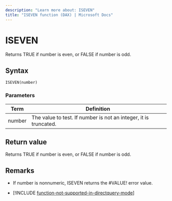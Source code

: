 ```yaml
---
description: "Learn more about: ISEVEN"
title: "ISEVEN function (DAX) | Microsoft Docs"
---
```

# ISEVEN

Returns TRUE if number is even, or FALSE if number is odd.  
  
## Syntax  
  
```dax
ISEVEN(number)  
```
  
### Parameters  
  
|Term|Definition|  
|--------|--------------|  
|number|The value to test. If number is not an integer, it is truncated.|  
  
## Return value

Returns TRUE if number is even, or FALSE if number is odd.  
  
## Remarks

- If number is nonnumeric, ISEVEN returns the #VALUE! error value.  

- [!INCLUDE [function-not-supported-in-directquery-mode](includes/function-not-supported-in-directquery-mode.md)]
